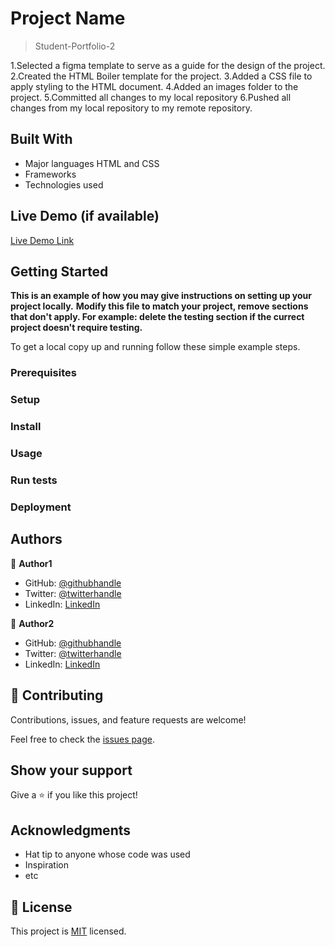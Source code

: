 # Project Name

> Student-Portfolio-2

1.Selected a figma template to serve as a guide for the design of the project.
2.Created the HTML Boiler template for the project.
3.Added a CSS file to apply styling to the HTML document.
4.Added an images folder to the project.
5.Committed all changes to my local repository
6.Pushed all changes from my local repository to my remote repository.


## Built With

- Major languages
HTML and CSS
- Frameworks
- Technologies used

## Live Demo (if available)

[Live Demo Link]()


## Getting Started

**This is an example of how you may give instructions on setting up your project locally.**
**Modify this file to match your project, remove sections that don't apply. For example: delete the testing section if the currect project doesn't require testing.**


To get a local copy up and running follow these simple example steps.

### Prerequisites

### Setup

### Install

### Usage

### Run tests

### Deployment



## Authors

👤 **Author1**

- GitHub: [@githubhandle](https://github.com/KingKowa)
- Twitter: [@twitterhandle](https://twitter.com/kingkowa1)
- LinkedIn: [LinkedIn](https://linkedin.com/in/)

👤 **Author2**

- GitHub: [@githubhandle](https://github.com/githubhandle)
- Twitter: [@twitterhandle](https://twitter.com/twitterhandle)
- LinkedIn: [LinkedIn](https://linkedin.com/in/linkedinhandle)

## 🤝 Contributing

Contributions, issues, and feature requests are welcome!

Feel free to check the [issues page](../../issues/).

## Show your support

Give a ⭐️ if you like this project!

## Acknowledgments

- Hat tip to anyone whose code was used
- Inspiration
- etc

## 📝 License

This project is [MIT](./MIT.md) licensed.
